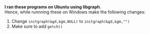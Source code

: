 **I ran these programs on Ubuntu using libgraph.**  
Hence, while runnning these on Windows make the following changes:
1. Change ```initgraph(&gd,&gm,NULL)``` to ```initgraph(&gd,&gm,"")```
2. Make sure to add ```getch()```
